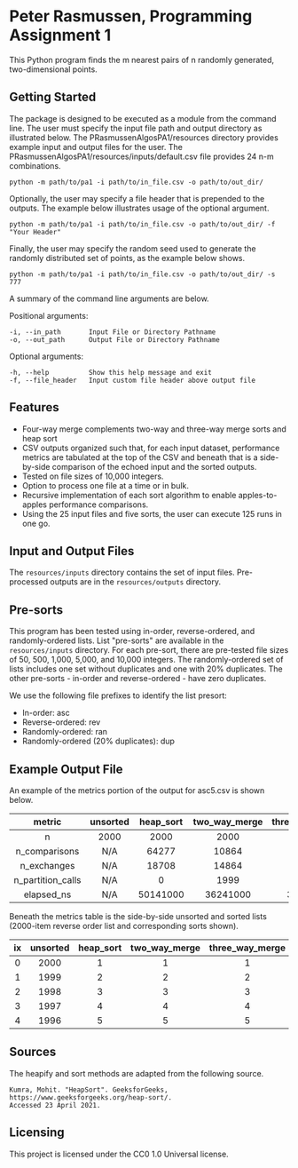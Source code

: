 # Peter Rasmussen, Programming Assignment 1

This Python program finds the m nearest pairs of n randomly generated, two-dimensional points.

## Getting Started

The package is designed to be executed as a module from the command line. The user must specify the
input file path and output directory as illustrated below. The PRasmussenAlgosPA1/resources
directory provides example input and output files for the user. The
PRasmussenAlgosPA1/resources/inputs/default.csv file provides 24 n-m combinations.

```shell
python -m path/to/pa1 -i path/to/in_file.csv -o path/to/out_dir/ 
```

Optionally, the user may specify a file header that is prepended to the outputs. The example below
illustrates usage of the optional argument.

```shell
python -m path/to/pa1 -i path/to/in_file.csv -o path/to/out_dir/ -f "Your Header"
```

Finally, the user may specify the random seed used to generate the randomly distributed set of
points, as the example below shows.

```shell
python -m path/to/pa1 -i path/to/in_file.csv -o path/to/out_dir/ -s 777
```

A summary of the command line arguments are below.

Positional arguments:

    -i, --in_path       Input File or Directory Pathname
    -o, --out_path      Output File or Directory Pathname

Optional arguments:

    -h, --help          Show this help message and exit
    -f, --file_header   Input custom file header above output file

## Features

* Four-way merge complements two-way and three-way merge sorts and heap sort
* CSV outputs organized such that, for each input dataset, performance metrics are tabulated at the
  top of the CSV and beneath that is a side-by-side comparison of the echoed input and the sorted
  outputs.
* Tested on file sizes of 10,000 integers.
* Option to process one file at a time or in bulk.
* Recursive implementation of each sort algorithm to enable apples-to-apples performance
  comparisons.
* Using the 25 input files and five sorts, the user can execute 125 runs in one go.

## Input and Output Files

The ```resources/inputs``` directory contains the set of input files. Pre-processed outputs are in
the ```resources/outputs``` directory.

## Pre-sorts
This program has been tested using in-order, reverse-ordered, and randomly-ordered lists. List 
"pre-sorts" are available in the ```resources/inputs``` directory. For each pre-sort, there are
pre-tested file sizes of 50, 500, 1,000, 5,000, and 10,000 integers. The randomly-ordered set of
lists includes one set without duplicates and one with 20% duplicates. The other pre-sorts -
in-order and reverse-ordered - have zero duplicates.

We use the following file prefixes to identify the list presort:
* In-order: asc
* Reverse-ordered: rev
* Randomly-ordered: ran
* Randomly-ordered (20% duplicates): dup

## Example Output File

An example of the metrics portion of the output for asc5.csv is shown below.

**metric**|**unsorted**|**heap\_sort**|**two\_way\_merge**|**three\_way\_merge**|**four\_way\_merge**|**natural\_merge**
:-----:|:-----:|:-----:|:-----:|:-----:|:-----:|:-----:
n|2000|2000|2000|2000|2000|2000
n\_comparisons|N/A|64277|10864|31060|47704|10864
n\_exchanges|N/A|18708|14864|12162|11107|14864
n\_partition\_calls|N/A|0|1999|1999|1999|2000
elapsed\_ns|N/A|50141000|36241000|31427000|27518000|36522000


Beneath the metrics table is the side-by-side unsorted and sorted lists (2000-item reverse order
list and corresponding sorts shown).

**ix**|**unsorted**|**heap\_sort**|**two\_way\_merge**|**three\_way\_merge**|**four\_way\_merge**|**natural\_merge**
:-----:|:-----:|:-----:|:-----:|:-----:|:-----:|:-----:
0|2000|1|1|1|1|1
1|1999|2|2|2|2|2
2|1998|3|3|3|3|3
3|1997|4|4|4|4|4
4|1996|5|5|5|5|5

## Sources

The heapify and sort methods are adapted from the following source.
    
    Kumra, Mohit. "HeapSort". GeeksforGeeks, https://www.geeksforgeeks.org/heap-sort/.
    Accessed 23 April 2021.


## Licensing

This project is licensed under the CC0 1.0 Universal license.
